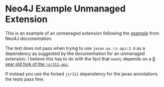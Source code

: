 # Neo4J Example Unmanaged Extension

This is an example of an unmanaged extension following the
[example](https://neo4j.com/docs/java-reference/current/extending-neo4j/http-server-extensions/) 
from Neo4J documentation.

The test does not pass when trying to use `javax.ws.rs-api:2.0` as a dependency as suggested by the 
documentation for an unmanaged extension. I believe this has to do with the fact that `neo4j` 
depends on a [8 year old fork of the `jsr311-api`](https://github.com/neo4j/jsr311-api).

If instead you use the forked `jsr311` dependency for the javax annotations the tests pass fine.
